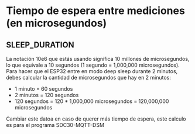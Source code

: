 # Tiempo de espera entre mediciones (en microsegundos)

## SLEEP_DURATION 
La notación 10e6 que estás usando significa 10 millones de microsegundos, lo que equivale a 10 segundos (1 segundo = 1,000,000 microsegundos). Para hacer que el ESP32 entre en modo deep sleep durante 2 minutos, debes calcular la cantidad de microsegundos que hay en 2 minutos:

- 1 minuto = 60 segundos
- 2 minutos = 120 segundos
- 120 segundos = 120 * 1,000,000 microsegundos = 120,000,000 microsegundos

Cambiar este datoa en caso de querer más tiempo de espera, este calculo es para el programa SDC30-MQTT-DSM
